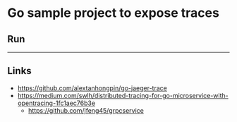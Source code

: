 
# Go sample project to expose traces

## Run

---

## Links

* https://github.com/alextanhongpin/go-jaeger-trace
* https://medium.com/swlh/distributed-tracing-for-go-microservice-with-opentracing-1fc1aec76b3e
  * https://github.com/jfeng45/grpcservice
